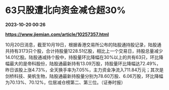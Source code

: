 # 63只股遭北向资金减仓超30%

**2023-10-20 00:26**

**https://www.jiemian.com/article/10257357.html**

10月20日消息，截至10月19日，根据香港交易所公布的陆股通持股记录，陆股通共持有3173只个股，合计持股量1228.51亿股，相比上一个交易日，持股总量减少14.01亿股。陆股通减持个股中，持股量环比降幅在30%以上的共有63只，环比降幅最大的是帝科股份，陆股通最新持有13.09万股，持股量环比降幅达72.49%，昨日该股上涨4.73%，全天换手率为7.05%，主力资金净流入711.84万元；其次是剑桥科技、昊帆生物，陆股通最新持股量分别为78.60万股、6.06万股，环比降幅为70.13%、70.12%，位居减仓榜第二、第三位。（证券时报）